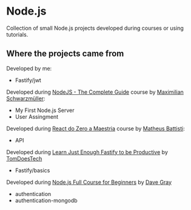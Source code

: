 # Node.js

Collection of small Node.js projects developed during courses or using tutorials.

## Where the projects came from

Developed by me:

-   Fastify/jwt

Developed during [NodeJS - The Complete Guide](https://www.udemy.com/course/nodejs-the-complete-guide/) course by [Maximilian Schwarzmüller](https://www.udemy.com/user/maximilian-schwarzmuller/):

-   My First Node.js Server
-   User Assingment

Developed during [React do Zero a Maestria](https://www.udemy.com/course/react-do-zero-a-maestria-c-hooks-router-api-projetos/) course by [Matheus Battisti](https://www.udemy.com/user/matheus-battisti/):

-   API

Developed during [Learn Just Enough Fastify to be Productive](https://www.youtube.com/watch?v=ZHLB4StAqPM) by [TomDoesTech](https://www.youtube.com/@TomDoesTech)

-   Fastify/basics

Developed during [Node.js Full Course for Beginners](https://www.youtube.com/watch?v=f2EqECiTBL8) by [Dave Gray](https://www.youtube.com/@DaveGrayTeachesCode)

-   authentication
-   authentication-mongodb
